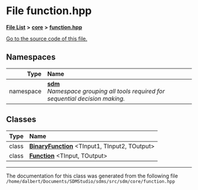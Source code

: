 
<NavBar active_item_id="2"/>

# File function.hpp


[**File List**](files.md) **>** [**core**](dir_92216a09053680f71034e5e26026ee62.md) **>** [**function.hpp**](function_8hpp.md)

[Go to the source code of this file.](function_8hpp_source.md)












## Namespaces

| Type | Name |
| ---: | :--- |
| namespace | [**sdm**](namespacesdm.md) <br>_Namespace grouping all tools required for sequential decision making._  |

## Classes

| Type | Name |
| ---: | :--- |
| class | [**BinaryFunction**](classsdm_1_1BinaryFunction.md) &lt;TInput1, TInput2, TOutput&gt;<br> |
| class | [**Function**](classsdm_1_1Function.md) &lt;TInput, TOutput&gt;<br> |














------------------------------
The documentation for this class was generated from the following file `/home/dalbert/Documents/SDMStudio/sdms/src/sdm/core/function.hpp`